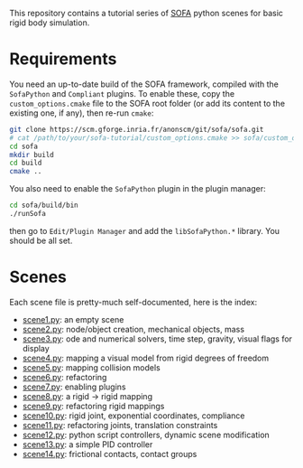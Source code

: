 This repository contains a tutorial series of
[SOFA](https://www.sofa-framework.org/) python scenes for basic rigid
body simulation.

# Requirements

You need an up-to-date build of the SOFA framework, compiled with the
`SofaPython` and `Compliant` plugins. To enable these, copy the
`custom_options.cmake` file to the SOFA root folder (or add its
content to the existing one, if any), then re-run `cmake`:

```sh
git clone https://scm.gforge.inria.fr/anonscm/git/sofa/sofa.git
# cat /path/to/your/sofa-tutorial/custom_options.cmake >> sofa/custom_options.cmake
cd sofa
mkdir build
cd build
cmake ..
```

You also need to enable the `SofaPython` plugin in the plugin manager:

```sh
cd sofa/build/bin
./runSofa
```

then go to `Edit/Plugin Manager` and add the `libSofaPython.*`
library. You should be all set.

# Scenes

Each scene file is pretty-much self-documented, here is the index:

- [scene1.py](scene1.py): an empty scene
- [scene2.py](scene2.py): node/object creation, mechanical objects, mass
- [scene3.py](scene3.py): ode and numerical solvers, time step, gravity, visual flags for display
- [scene4.py](scene4.py): mapping a visual model from rigid degrees of freedom
- [scene5.py](scene5.py): mapping collision models
- [scene6.py](scene6.py): refactoring
- [scene7.py](scene7.py): enabling plugins
- [scene8.py](scene8.py): a rigid -> rigid mapping
- [scene9.py](scene9.py): refactoring rigid mappings
- [scene10.py](scene10.py): rigid joint, exponential coordinates, compliance
- [scene11.py](scene11.py): refactoring joints, translation constraints
- [scene12.py](scene12.py): python script controllers, dynamic scene modification
- [scene13.py](scene13.py): a simple PID controller
- [scene14.py](scene14.py): frictional contacts, contact groups
